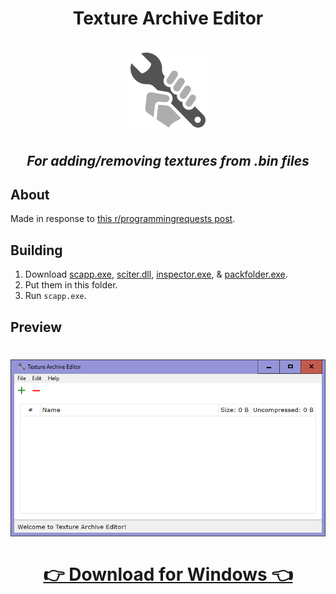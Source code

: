 <h1 align="center">
  <b>Texture Archive Editor</b>
  <br />
  <br />
  <a href="https://github.com/girkovarpa/texture-archive-editor">
    <img src="logo.png" width="128" height="128" alt="Logo"/>
  </a>
</h1>

<h2 align="center"><i>For adding/removing textures from .bin files</i></h2>

## About

Made in response to [this r/programmingrequests post](https://old.reddit.com/r/programmingrequests/comments/xq71rm/need_a_tool_for_editing_a_special_archive/).

## Building

1. Download [scapp.exe](https://gitlab.com/sciter-engine/sciter-js-sdk/-/blob/7a38ab467a08186e2ccf0f5716fed851bf367829/bin/windows/x32/scapp.exe), [sciter.dll](https://gitlab.com/sciter-engine/sciter-js-sdk/-/blob/7a38ab467a08186e2ccf0f5716fed851bf367829/bin/windows/x32/sciter.dll), [inspector.exe](https://gitlab.com/sciter-engine/sciter-js-sdk/-/blob/7a38ab467a08186e2ccf0f5716fed851bf367829/bin/windows/x32/inspector.exe), & [packfolder.exe](https://gitlab.com/sciter-engine/sciter-js-sdk/-/blob/7a38ab467a08186e2ccf0f5716fed851bf367829/bin/windows/packfolder.exe).
2. Put them in this folder.
3. Run `scapp.exe`.

## Preview

<h1 align="center">
  <img src="screenshot.gif" alt="screenshot" /></a><br/><br/>

  <a href="https://girkovarpa.itch.io/texture-archive-editor#download">
  👉 Download for Windows 👈</a>
</h1>
